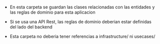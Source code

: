 - En esta carpeta se guardan las clases relacionadas con las entidades y las reglas de dominio para esta aplicacion

- Si se usa una API Rest, las reglas de dominio deberian estar definidas del lado del backend

- Esta carpeta no deberia tener referencias a infrastructure/ ni usecases/